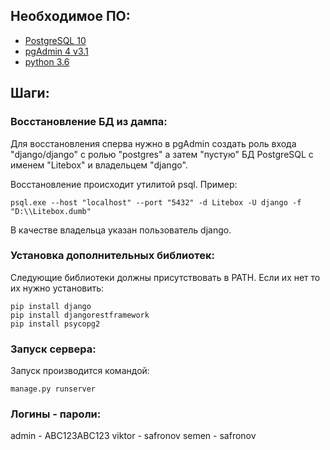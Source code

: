## Необходимое ПО:

* [PostgreSQL 10](https://www.postgresql.org/download/windows/)
* [pgAdmin 4 v3.1](https://www.pgadmin.org/download/pgadmin-4-windows/)
* [python 3.6](https://www.python.org/downloads/release/python-360/)

## Шаги:
### Восстановление БД из дампа:

Для восстановления сперва нужно в pgAdmin создать роль входа "django/django" с ролью "postgres" а затем "пустую" БД PostgreSQL с именем "Litebox" и владельцем "django".

Восстановление происходит утилитой psql.
Пример:

```
psql.exe --host "localhost" --port "5432" -d Litebox -U django -f "D:\\Litebox.dumb"
```
В качестве владельца указан пользователь django.

### Установка дополнительных библиотек:

Следующие библиотеки должны присутствовать в PATH.
Если их нет то их нужно установить:

```
pip install django
pip install djangorestframework
pip install psycopg2
```
### Запуск сервера:

Запуск производится командой:

```
manage.py runserver
```
### Логины - пароли:
admin - ABC123ABC123
viktor - safronov
semen - safronov


